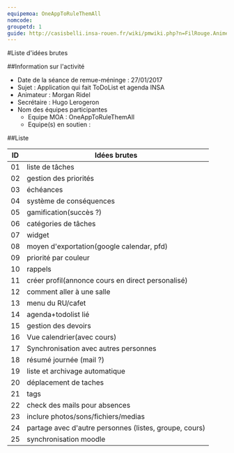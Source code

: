 ```yaml
---
equipemoa: OneAppToRuleThemAll
nomcode: 
groupetd: 1
guide: http://casisbelli.insa-rouen.fr/wiki/pmwiki.php?n=FilRouge.AnimerRemueMeninge
---
```


#Liste d'idées brutes

##Information sur l'activité
- Date de la séance de remue-méninge : 27/01/2017
- Sujet : Application qui fait ToDoList et agenda INSA
- Animateur : Morgan Ridel
- Secrétaire : Hugo Lerogeron
- Nom des équipes participantes
  - Equipe MOA : OneAppToRuleThemAll
  - Equipe(s) en soutien : 

##Liste

| ID 	| Idées brutes 	|
|----	|--------------	|
| 01 	|liste de tâches|
| 02 	|gestion des priorités|
| 03 	|échéances|
| 04 	|système de conséquences|
|05|gamification(succès ?)|
|06|catégories de tâches|
|07|widget|
|08|moyen d'exportation(google calendar, pfd)|
|09|priorité par couleur|
|10|rappels|
|11|créer profil(annonce cours en direct personalisé)|
|12|comment aller à une salle|
|13|menu du RU/cafet|
|14|agenda+todolist lié|
|15|gestion des devoirs|
|16|Vue calendrier(avec cours)|
|17|Synchronisation avec autres personnes|
|18|résumé journée (mail ?)|
|19|liste et archivage automatique|
|20|déplacement de taches|
|21|tags|
|22|check des mails pour absences|
|23|inclure photos/sons/fichiers/medias|
|24|partage avec d'autre personnes (listes, groupe, cours)|
|25|synchronisation moodle|
